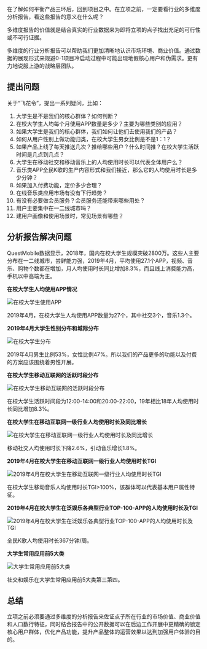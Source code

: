 在了解如何平衡产品三环后，回到项目之中。在立项之前，一定要看行业的多维度分析报告，看这些报告的意义在什么呢？

多维度报告的价值就是结合真实的行业数据来为即将立项的点子找出充足的可行性或不可行证据。

多维度的行业分析报告可以帮助我们更加清晰地认识市场环境、商业价值。通过数据的展现形式来规避0-1项目冷启动过程中可能出现地假核心用户和伪需求。更有力地说服上游的战略层团队。

## 提出问题

关于“飞花令”，提出一系列疑问，比如：

1. 大学生是不是我们的核心群体？如何判断？
2. 在校大学生人均每个月使用APP数量是多少？主要为哪些类别的应用？
3. 如果大学生是我们的核心群体，我们如何让他们去使用我们的产品？
4. 如何从用户性别上做功能归类，在校大学生男女比例是不是1：1？
5. 如果产品上线了每天推送几次？推给哪些用户？什么时间推？在校大学生活跃时间是几点到几点？
6. 大学生在移动社交和移动音乐上的人均使用时长可以代表全体用户么？
7. 音乐类APP全民K歌的生产内容形式和我们接近，那么它的人均使用时长是多少分钟？
8. 如果加入付费功能，定价多少合理？
9. 在线音乐类应用市场有没有下行趋势？
10. 有没有必要做会员服务？会员服务还能带来哪些用处？
11. 用户主要集中在一二线城市吗？
12. 建用户画像和使用场景时，常见场景有哪些？

## 分析报告解决问题

QuestMobile数据显示，2018年，国内在校大学生规模突破2800万。这些人主要分布在一二线城市，尝鲜能力强，2019年4月，平均使用27.1个APP，视频、音乐、购物个数都在增加，月人均使用时长同比增加8.3%，而且线上消费能力高，手机以中高端为主。

**在校大学生人均使用APP情况**

![在校大学生使用APP](../../images/pm/在校大学生使用APP情况.jpg)

2019年4月，在校大学生人均使用APP数量为27个，其中社交3个，音乐1.3个。



**2019年4月大学生性别分布和城际分布**

![在校大学生分布](../../images/pm/在校大学生分布.jpg)

2019年4月男生比例53%，女性比例47%。所以我们的产品更多的功能以及付费的方案应该围绕着男性开展。



**在校大学生移动互联网的活跃时段分布**

![在校大学生移动互联网的活跃时段分布](../../images/pm/在校大学生移动互联网的活跃时段分布.jpg)

在校大学生活跃时间段为12:00-14:00和20:00-22:00，19年相比18年人均使用时长同比增加8.3%。



**在校大学生在移动互联网一级行业人均使用时长及同比增长**

![在校大学生在移动互联网一级行业人均使用时长及同比增长](../../images/pm/在校大学生在移动互联网一级行业人均使用时长及同比增长.jpg)

移动社交人均使用时长下降2.6%，引动音乐增长1.8%。



**2019年4月在校大学生在移动互联网一级行业人均使用时长TGI**

![2019年4月在校大学生在移动互联网一级行业人均使用时长TGI](../../images/pm/2019年4月在校大学生在移动互联网一级行业人均使用时长TGI.jpg)

在校大学生移动音乐人均使用时长TGI>100%，该群体可以代表基本用户属性特征。



**2019年4月在校大学生在泛娱乐各典型行业TOP-100-APP的人均使用时长及TGI**

![2019年4月在校大学生在泛娱乐各典型行业TOP-100-APP的人均使用时长及TGI](../../images/pm/2019年4月在校大学生在泛娱乐各典型行业TOP-100-APP的人均使用时长及TGI.jpg)

全民K歌人均使用时长367分钟/周。



**大学生常用应用前5大类**

![大学生常用应用前5大类](../../images/pm/大学生常用应用前5大类.jpg)

社交和娱乐在大学生常用应用前5大类第三第四。

## 总结

立项之前必须要通过多维度的分析报告来佐证点子所在行业的市场价值、商业价值和人口数行特征，同时结合报告中的公开数据可以在后边工作开展中更精确的锁定核心用户群体，优化产品功能，提升产品整体的运营效果以达到加强用户体验的目的。





